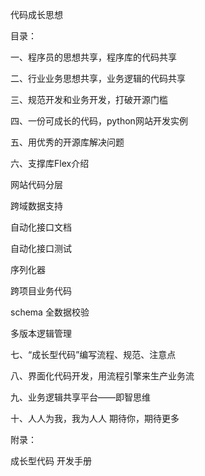 代码成长思想

目录：

一、程序员的思想共享，程序库的代码共享

二、行业业务思想共享，业务逻辑的代码共享

三、规范开发和业务开发，打破开源门槛

四、一份可成长的代码，python网站开发实例

五、用优秀的开源库解决问题

六、支撑库Flex介绍

网站代码分层

跨域数据支持

自动化接口文档

自动化接口测试

序列化器

跨项目业务代码

schema 全数据校验

多版本逻辑管理

七、“成长型代码”编写流程、规范、注意点

八、界面化代码开发，用流程引擎来生产业务流

九、业务逻辑共享平台——即智思维

十、人人为我，我为人人 期待你，期待更多


附录：

成长型代码 开发手册